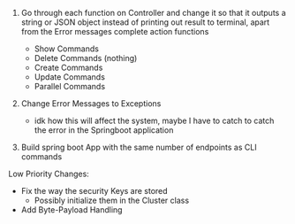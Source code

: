 1. Go through each function on Controller and change it so that it outputs a string or JSON object instead of printing out result to terminal, apart from the Error messages complete action functions
    - Show Commands
    - Delete Commands (nothing)
    - Create Commands
    - Update Commands
    - Parallel Commands

2. Change Error Messages to Exceptions
    - idk how this will affect the system, maybe I have to catch to catch the error in the Springboot application
3. Build spring boot App with the same number of endpoints as CLI commands


Low Priority Changes:
- Fix the way the security Keys are stored
    - Possibly initialize them in the Cluster class
- Add Byte-Payload Handling